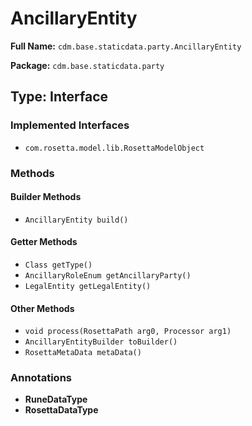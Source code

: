# AncillaryEntity

**Full Name:** `cdm.base.staticdata.party.AncillaryEntity`

**Package:** `cdm.base.staticdata.party`

## Type: Interface

### Implemented Interfaces

- `com.rosetta.model.lib.RosettaModelObject`

### Methods

#### Builder Methods

- `AncillaryEntity build()`

#### Getter Methods

- `Class getType()`
- `AncillaryRoleEnum getAncillaryParty()`
- `LegalEntity getLegalEntity()`

#### Other Methods

- `void process(RosettaPath arg0, Processor arg1)`
- `AncillaryEntityBuilder toBuilder()`
- `RosettaMetaData metaData()`

### Annotations

- **RuneDataType**
- **RosettaDataType**

